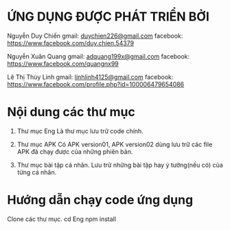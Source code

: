 # ỨNG DỤNG ĐƯỢC PHÁT  TRIỂN BỞI
Nguyễn Duy Chiến
gmail: 
duychien226@gmail.com
facebook:
https://www.facebook.com/duy.chien.54379

Nguyễn Xuân Quang
gmail: 
adquang199x@gmail.com
facebook:
https://www.facebook.com/quangnx99

Lê Thị Thùy Linh
gmail:
linhlinh4125@gmail.com
facebook:
https://www.facebook.com/profile.php?id=100006479654086

# Nội dung các thư mục
1. Thư mục Eng
Là thư mục lưu trữ code chính. 

2. Thư mục APK 
Có APK version01, APK version02 dùng lưu trữ các file APK đã chạy được của những phiên bản.

3. Thư mục bài tập cá nhân. 
Lưu trữ những bài tập hay ý tưởng(nếu có) của từng cá nhân.


# Hướng dẫn chạy code ứng dụng
Clone các thư mục. 
cd Eng
npm install



